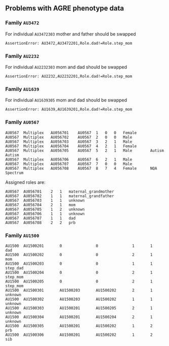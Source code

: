 ## Problems with AGRE phenotype data

### Family `AU3472`

For individual `AU3472303` mother and father should be swapped

```
AssertionError: AU3472,AU3472201,Role.dad!=Role.step_mom
```

### Family `AU2232`

For individual `AU2232303` mom and dad should be swapped

```
AssertionError: AU2232,AU2232201,Role.dad!=Role.step_mom
```

### Family `AU1639`

For individual `AU1639305` mom and dad should be swapped

```
AssertionError: AU1639,AU1639201,Role.dad!=Role.step_mom
```


### Family `AU0567`


```
AU0567  Multiplex   AU056701    AU0567  1   0   0   Female      
AU0567  Multiplex   AU056702    AU0567  2   0   0   Male        
AU0567  Multiplex   AU056703    AU0567  3   2   1   Male        
AU0567  Multiplex   AU056704    AU0567  4   2   1   Female      
AU0567  Multiplex   AU056705    AU0567  5   2   1   Male        Autism  Autism
AU0567  Multiplex   AU056706    AU0567  6   2   1   Male        
AU0567  Multiplex   AU056707    AU0567  7   0   0   Male        
AU0567  Multiplex   AU056708    AU0567  8   7   4   Female      NQA Spectrum
```

Assigned roles are:

```
AU0567  AU056701    2   1   maternal_grandmother
AU0567  AU056702    1   1   maternal_grandfather
AU0567  AU056703    1   1   unknown
AU0567  AU056704    2   1   mom
AU0567  AU056705    1   2   unknown
AU0567  AU056706    1   1   unknown
AU0567  AU056707    1   1   dad
AU0567  AU056708    2   2   prb
```

### Family `AU1500`

```
AU1500  AU1500201       0               0               1       1       dad
AU1500  AU1500202       0               0               2       1       mom
AU1500  AU1500203       0               0               1       1       step_dad
AU1500  AU1500204       0               0               2       1       step_mom
AU1500  AU1500205       0               0               2       1       step_mom
AU1500  AU1500301       AU1500203       AU1500202       2       1       unknown
AU1500  AU1500302       AU1500203       AU1500202       1       1       unknown
AU1500  AU1500303       AU1500201       AU1500205       2       1       unknown
AU1500  AU1500304       AU1500201       AU1500204       2       1       unknown
AU1500  AU1500305       AU1500201       AU1500202       1       2       prb
AU1500  AU1500306       AU1500201       AU1500202       1       2       sib
```
